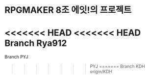 # RPGMAKER 8조 에잇!의 프로젝트

<<<<<<< HEAD
<<<<<<< HEAD
Branch Rya912
=======
Branch PYJ
>>>>>>> PYJ
=======
Branch KDH
>>>>>>> origin/KDH
